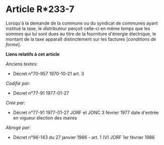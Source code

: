 # Article R*233-7

Lorsqu'à la demande de la commune ou du syndicat de communes ayant institué la taxe, le distributeur perçoit celle-ci en même
temps que les sommes qui lui sont dues au titre de la fourniture d'énergie électrique, le montant de la taxe apparaît
distinctement sur les factures [*conditions de forme*].

**Liens relatifs à cet article**

_Anciens textes_:

  - Décret n°70-957 1970-10-21 art. 3

_Codifié par_:

  - Décret n°77-91 1977-01-27

_Créé par_:

  - Décret n°77-91 1977-01-27 JORF et JONC 3 février 1977 date d'entrée en vigueur élection des maires

_Abrogé par_:

  - Décret n°86-143 du 27 janvier 1986 - art. 1 (V) JORF 1er février 1986
